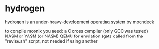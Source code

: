 # hydrogen

hydrogen is an under-heavy-development operating system by moondeck

to compile moonix you need:
	a C cross compiler (only GCC was tested)
	NASM or YASM (or NASM)
	QEMU for emulation (gets called from the "revise.sh" script, not needed if using another
